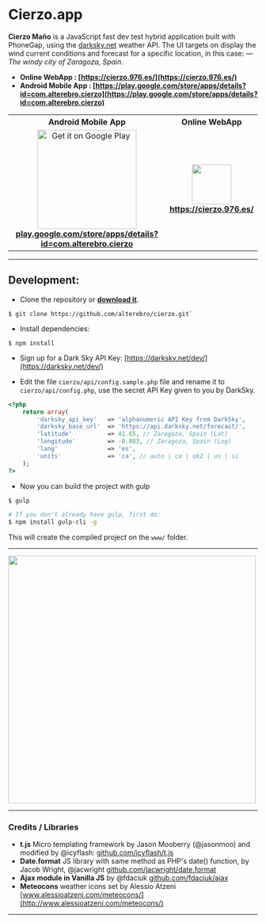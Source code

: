 # Cierzo.app

**Cierzo Maño** is a JavaScript fast dev test hybrid application built with PhoneGap, using the [darksky.net](https://darksky.net/dev/) weather API. The UI targets on display the wind current conditions and forecast for a specific location, in this case: — *The windy city of Zaragoza, Spain*.


- **Online WebApp : [https://cierzo.976.es/](https://cierzo.976.es/)**
- **Android Mobile App : [https://play.google.com/store/apps/details?id=com.alterebro.cierzo](https://play.google.com/store/apps/details?id=com.alterebro.cierzo)**


<table>
<tr>
	<th>Android Mobile App</th>
	<th>Online WebApp</th>
</tr>
<tr>
	<td align="center">
	<a href="https://play.google.com/store/apps/details?id=com.alterebro.cierzo"><img alt="Get it on Google Play" src="https://play.google.com/intl/en_us/badges/images/apps/en-play-badge-border.png" width="200" /></a>
		<br><strong><a href="https://play.google.com/store/apps/details?id=com.alterebro.cierzo">play.google.com/store/apps/details?id=com.alterebro.cierzo</a></strong>
	</td>
	<td align="center">
	<a href="https://cierzo.976.es/"><img src="https://cierzo.976.es/www/img/icons/android-chrome-512x512.png" width="80" /></a>
	<br><strong><a href="https://cierzo.976.es/">https://cierzo.976.es/</a></strong>
	</td>
</tr>
</table>


---


## Development:

- Clone the repository or **[download it](https://github.com/alterebro/cierzo/archive/master.zip)**.

```
$ git clone https://github.com/alterebro/cierzo.git`
```

- Install dependencies:

```
$ npm install
```

- Sign up for a Dark Sky API Key:
[https://darksky.net/dev/](https://darksky.net/dev/)

- Edit the file `cierzo/api/config.sample.php` file and rename it to `cierzo/api/config.php`, use the secret API Key given to you by DarkSky.

```php
<?php
	return array(
		'darksky_api_key' 	=> 'alphanumeric API Key from DarkSky',
		'darksky_base_url' 	=> 'https://api.darksky.net/forecast/',
		'latitude' 			=> 41.65, // Zaragoza, Spain (Lat)
		'longitude' 		=> -0.883, // Zaragoza, Spain (Lng)
		'lang' 				=> 'es',
		'units' 			=> 'ca', // auto | ca | uk2 | us | si
	);
?>
```

- Now you can build the project with gulp

```sh
$ gulp

# If you don't already have gulp, first do:
$ npm install gulp-cli -g
```
This will create the compiled project on the `www/` folder.

---

<a href="https://cierzo.976.es"><img src="https://cierzo.976.es/www/img/share/cierzo-zaragoza.jpg" width="500" /></a>

---


### Credits / Libraries

- **t.js** Micro templating framework by Jason Mooberry (@jasonmoo) and modified by @icyflash: [github.com/icyflash/t.js](https://github.com/icyflash/t.js)
- **Date.format** JS library with same method as PHP's date() function, by Jacob Wright, @jacwright [github.com/jacwright/date.format](https://github.com/jacwright/date.format)
- **Ajax module in Vanilla JS** by @fdaciuk [github.com/fdaciuk/ajax](https://github.com/fdaciuk/ajax)
- **Meteocons** weather icons set by Alessio Atzeni [www.alessioatzeni.com/meteocons/](http://www.alessioatzeni.com/meteocons/)

---
